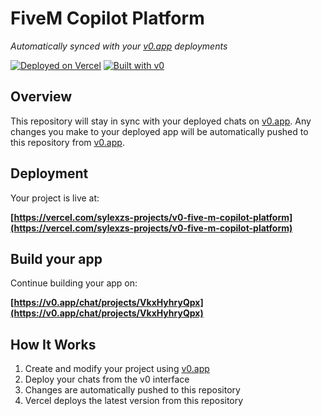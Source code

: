 # FiveM Copilot Platform

*Automatically synced with your [v0.app](https://v0.app) deployments*

[![Deployed on Vercel](https://img.shields.io/badge/Deployed%20on-Vercel-black?style=for-the-badge&logo=vercel)](https://vercel.com/sylexzs-projects/v0-five-m-copilot-platform)
[![Built with v0](https://img.shields.io/badge/Built%20with-v0.app-black?style=for-the-badge)](https://v0.app/chat/projects/VkxHyhryQpx)

## Overview

This repository will stay in sync with your deployed chats on [v0.app](https://v0.app).
Any changes you make to your deployed app will be automatically pushed to this repository from [v0.app](https://v0.app).

## Deployment

Your project is live at:

**[https://vercel.com/sylexzs-projects/v0-five-m-copilot-platform](https://vercel.com/sylexzs-projects/v0-five-m-copilot-platform)**

## Build your app

Continue building your app on:

**[https://v0.app/chat/projects/VkxHyhryQpx](https://v0.app/chat/projects/VkxHyhryQpx)**

## How It Works

1. Create and modify your project using [v0.app](https://v0.app)
2. Deploy your chats from the v0 interface
3. Changes are automatically pushed to this repository
4. Vercel deploys the latest version from this repository
